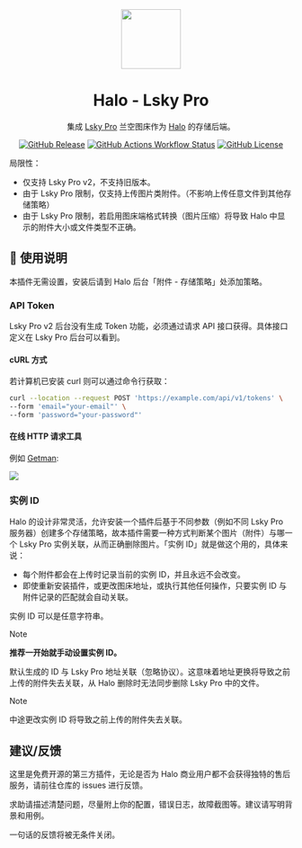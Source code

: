 <div align="center">
    <img width="106px" src="https://github.com/ichenhe/halo-lsky-pro/assets/10266066/9dc173b0-d95e-457d-ba33-9eb2ad3e1f93">
    <h1>Halo - Lsky Pro</h1>
    <p>集成 <a href="https://www.lsky.pro/">Lsky Pro</a> 兰空图床作为 <a href="https://www.halo.run/">Halo</a> 的存储后端。</p>
    <p align="center">
        <a href="//github.com/ichenhe/halo-lsky-pro/releases"><img alt="GitHub Release" src="https://img.shields.io/github/v/release/ichenhe/halo-lsky-pro?style=flat-square" /></a>
        <a href="//github.com/ichenhe/halo-lsky-pro/actions/workflows/ci.yaml"><img alt="GitHub Actions Workflow Status" src="https://img.shields.io/github/actions/workflow/status/ichenhe/halo-lsky-pro/ci.yaml?style=flat-square&label=build" /></a>
        <a href="./LICENSE"><img alt="GitHub License" src="https://img.shields.io/github/license/ichenhe/halo-lsky-pro?style=flat-square" /></a>
    </p>

</div>

局限性：

- 仅支持 Lsky Pro v2，不支持旧版本。
- 由于 Lsky Pro 限制，仅支持上传图片类附件。（不影响上传任意文件到其他存储策略）
- 由于 Lsky Pro 限制，若启用图床端格式转换（图片压缩）将导致 Halo 中显示的附件大小或文件类型不正确。

## 📖 使用说明

本插件无需设置，安装后请到 Halo 后台「附件 - 存储策略」处添加策略。

### API Token

Lsky Pro v2 后台没有生成 Token 功能，必须通过请求 API 接口获得。具体接口定义在 Lsky Pro 后台可以看到。

#### cURL 方式

若计算机已安装 curl 则可以通过命令行获取：

```bash
curl --location --request POST 'https://example.com/api/v1/tokens' \
--form 'email="your-email"' \
--form 'password="your-password"'
```

#### 在线 HTTP 请求工具

例如 [Getman](https://getman.cn/):

![](https://img.chenhe.cc/i/2024/04/27/662c45de49a6e.webp)



### 实例 ID

Halo 的设计非常灵活，允许安装一个插件后基于不同参数（例如不同 Lsky Pro 服务器）创建多个存储策略，故本插件需要一种方式判断某个图片（附件）与哪一个 Lsky Pro 实例关联，从而正确删除图片。「实例 ID」就是做这个用的，具体来说：

- 每个附件都会在上传时记录当前的实例 ID，并且永远不会改变。
- 即使重新安装插件，或更改图床地址，或执行其他任何操作，只要实例 ID 与附件记录的匹配就会自动关联。

实例 ID 可以是任意字符串。

> [!NOTE]
>
> **推荐一开始就手动设置实例 ID。**
>
> 默认生成的 ID 与 Lsky Pro 地址关联（忽略协议）。这意味着地址更换将导致之前上传的附件失去关联，从 Halo 删除时无法同步删除 Lsky Pro 中的文件。

> [!NOTE]
>
> 中途更改实例 ID 将导致之前上传的附件失去关联。

## 建议/反馈

这里是免费开源的第三方插件，无论是否为 Halo 商业用户都不会获得独特的售后服务，请前往仓库的 issues 进行反馈。

求助请描述清楚问题，尽量附上你的配置，错误日志，故障截图等。建议请写明背景和用例。

一句话的反馈将被无条件关闭。
